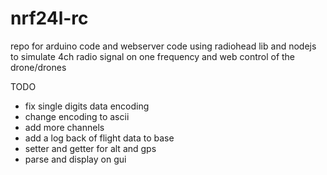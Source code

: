 # nrf24l-rc
repo for arduino code and webserver code using radiohead lib and nodejs to simulate 4ch radio signal on one frequency and web control of the drone/drones

TODO 
- fix single digits data encoding
- change encoding to ascii
- add more channels 
- add a log back of flight data to base 
- setter and getter for alt and gps
- parse and display on gui
